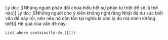 Lý do:: [[Những người phản đối chưa hiểu hết sự phản tư triệt để sẽ là thế nào]]
Lý do:: [[Những người cho ý kiến không nghĩ rằng Nhật đã dư sức biết vấn đề này rồi, nên nếu nó còn tồn tại nghĩa là còn lý do mà mình không biết]]
Hệ quả của vấn đề này:
```dataview
List where contains(lý-do,[[]])
```



 
